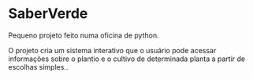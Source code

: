 # SaberVerde
Pequeno projeto feito numa oficina de python.

O projeto cria um sistema interativo que o usuário pode acessar informações sobre o plantio e o cultivo de determinada planta a partir de escolhas simples..

